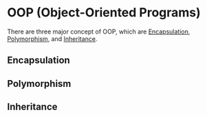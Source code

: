 # OOP (Object-Oriented Programs)
There are three major concept of OOP, which are [Encapsulation](#Encapsulation), [Polymorphism](#Polymorphism), and [Inheritance](#Inheritance).

## Encapsulation

## Polymorphism

## Inheritance
